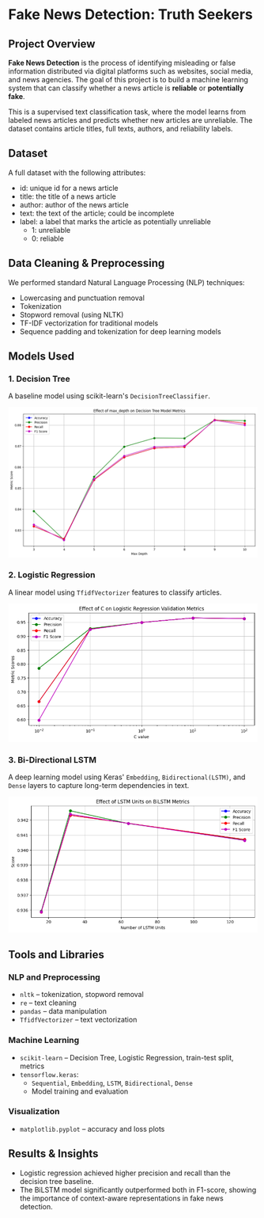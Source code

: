 # Fake News Detection: Truth Seekers

## Project Overview

**Fake News Detection** is the process of identifying misleading or false information distributed via digital platforms such as websites, social media, and news agencies. The goal of this project is to build a machine learning system that can classify whether a news article is **reliable** or **potentially fake**.

This is a supervised text classification task, where the model learns from labeled news articles and predicts whether new articles are unreliable. The dataset contains article titles, full texts, authors, and reliability labels.

## Dataset

A full dataset with the following attributes:
- id: unique id for a news article
- title: the title of a news article
- author: author of the news article
- text: the text of the article; could be incomplete
- label: a label that marks the article as potentially unreliable
  - 1: unreliable
  - 0: reliable

## Data Cleaning & Preprocessing

We performed standard Natural Language Processing (NLP) techniques:
- Lowercasing and punctuation removal
- Tokenization
- Stopword removal (using NLTK)
- TF-IDF vectorization for traditional models
- Sequence padding and tokenization for deep learning models

## Models Used

### 1. Decision Tree  
A baseline model using scikit-learn's `DecisionTreeClassifier`.

![Decision Tree](image/decision_tree.png)

### 2. Logistic Regression  
A linear model using `TfidfVectorizer` features to classify articles.

![Decision Tree](image/logistic_regression.png)

### 3. Bi-Directional LSTM  
A deep learning model using Keras' `Embedding`, `Bidirectional(LSTM)`, and `Dense` layers to capture long-term dependencies in text.

![Decision Tree](image/bilstm.png)

## Tools and Libraries

### NLP and Preprocessing
- `nltk` – tokenization, stopword removal
- `re` – text cleaning
- `pandas` – data manipulation
- `TfidfVectorizer` – text vectorization

### Machine Learning
- `scikit-learn` – Decision Tree, Logistic Regression, train-test split, metrics
- `tensorflow.keras`:
  - `Sequential`, `Embedding`, `LSTM`, `Bidirectional`, `Dense`
  - Model training and evaluation

### Visualization
- `matplotlib.pyplot` – accuracy and loss plots

## Results & Insights

- Logistic regression achieved higher precision and recall than the decision tree baseline.
- The BiLSTM model significantly outperformed both in F1-score, showing the importance of context-aware representations in fake news detection.
